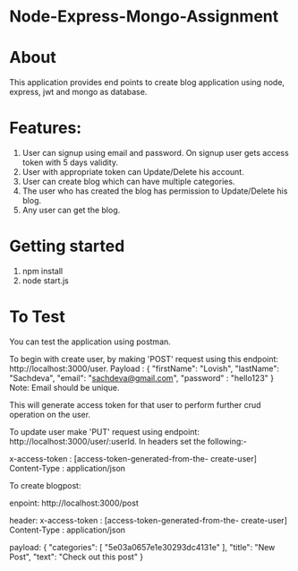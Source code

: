# Node-Express-Mongo-Assignment

# About

This application provides end points to create blog application using node, express, jwt and mongo as database. 

# Features:

1. User can signup using email and password. On signup user gets access token with 5 days validity.
2. User with appropriate token can Update/Delete his account.
3. User can create blog which can have multiple categories.
4. The user who has created the blog has permission to Update/Delete his blog.
5. Any user can get the blog.


# Getting started
1. npm install
2. node start.js

# To Test
You can test the application using postman.

To begin with create user, by making 'POST' request using this endpoint: http://localhost:3000/user.
Payload : 
{
	"firstName": "Lovish",
  "lastName": "Sachdeva",
  "email": "sachdeva@gmail.com",
  "password" : "hello123"
}
Note: Email should be unique.

This will generate access token for that user to perform further crud operation on the user.

To update user make 'PUT' request using endpoint:  http://localhost:3000/user/:userId. In headers set the following:-

x-access-token :  [access-token-generated-from-the- create-user]
Content-Type : application/json

To create blogpost:

enpoint: http://localhost:3000/post

header: 
x-access-token :  [access-token-generated-from-the- create-user]
Content-Type : application/json

payload:
  {
     "categories": [
           "5e03a0657e1e30293dc4131e"
      ],
      "title": "New Post",
     "text": "Check out this post"
  }



